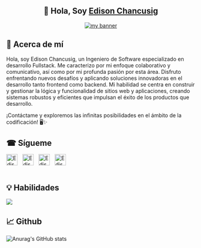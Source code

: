 <h2 align="center">
👋 Hola, Soy <a href="https://portfolio-kevdev.vercel.app/" target="_blank" rel="noreferrer">Edison Chancusig</a> 
</h2>
<p align="center">
  <a href="#" target="_blank" rel="noreferrer"><img src="img/portada.png" alt="my banner"></a>
</p>

## 🚀 Acerca de mí

<p>
Hola, soy Edison Chancusig, un Ingeniero de Software especializado en desarrollo Fullstack. Me caracterizo por mi enfoque colaborativo y comunicativo, así como por mi profunda pasión por esta área.
Disfruto enfrentando nuevos desafíos y aplicando soluciones innovadoras en el desarrollo tanto frontend como backend. Mi habilidad se centra en construir y gestionar la lógica y funcionalidad de sitios web y aplicaciones, creando sistemas robustos y eficientes que impulsan el éxito de los productos que desarrollo.

¡Contáctame y exploremos las infinitas posibilidades en el ámbito de la codificación! 🖥✨

</p>

## ☎ Sígueme

<div style="display: flex; gap: 10px;">
    <a href="https://www.linkedin.com/in/edisonchancusig">
        <img align="left" src="img/linkedin2.svg" alt="Edison Chancusig | LinkedIn" width="30px"/>
    </a>
    <a href="mailto:edisonchancusig@example.com/">
        <img align="left" src="img/gmail.svg" alt="Edison Chancusig | Gmail" width="30px"/>
    </a>
    <a href="https://www.facebook.com/edison.chancusig">
        <img align="left" src="img/facebook.svg" alt="Edison Chancusig | Facebook" width="30px"/>
    </a>
     <a href="https://www.instagram.com/edisonchancusig/">
        <img align="left" src="img/instagram.svg" alt="Edison Chancusig | Instagram" width="30px"/>
    </a>
</div>
<br>

## 💡 Habilidades

<div>
  <p align="">
      <img src="https://skillicons.dev/icons?i=python,java,javascript,angular,nodejs,react,gcp,mysql,firebase,postman,git&perline=10" />
    
  </p> 
 
</div>

## 📈 Github

![Anurag's GitHub stats](https://github-readme-stats.vercel.app/api?username=EdisonChancusig&show_icons=true&theme=dark)
